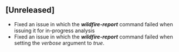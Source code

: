 ## [Unreleased]
  - Fixed an issue in which the ***wildfire-report*** command failed when issuing it for in-progress analysis
  - Fixed an issue in which the ***wildfire-report*** command failed when setting the *verbose* argument to *true*.
